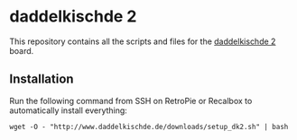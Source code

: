 # daddelkischde 2 #

This repository contains all the scripts and files for the [daddelkischde 2](http://www.daddelkischde.de) board.

## Installation ##

Run the following command from SSH on RetroPie or Recalbox to automatically install everything:

`wget -O - "http://www.daddelkischde.de/downloads/setup_dk2.sh" | bash`

